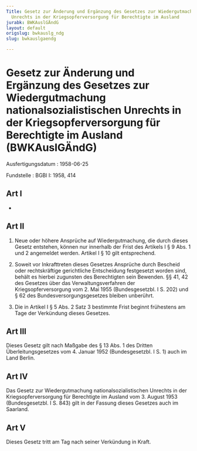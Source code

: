 ```yaml
---
Title: Gesetz zur Änderung und Ergänzung des Gesetzes zur Wiedergutmachung nationalsozialistischen
  Unrechts in der Kriegsopferversorgung für Berechtigte im Ausland
jurabk: BWKAuslGÄndG
layout: default
origslug: bwkauslg_ndg
slug: bwkauslgaendg

---
```


# Gesetz zur Änderung und Ergänzung des Gesetzes zur Wiedergutmachung nationalsozialistischen Unrechts in der Kriegsopferversorgung für Berechtigte im Ausland (BWKAuslGÄndG)

Ausfertigungsdatum
:   1958-06-25

Fundstelle
:   BGBl I: 1958, 414



## Art I

-


## Art II


1.  Neue oder höhere Ansprüche auf Wiedergutmachung, die durch dieses Gesetz entstehen, können nur innerhalb der Frist des Artikels I § 9 Abs. 1 und 2 angemeldet werden. Artikel I § 10 gilt entsprechend.


2.  Soweit vor Inkrafttreten dieses Gesetzes Ansprüche durch Bescheid oder rechtskräftige gerichtliche Entscheidung festgesetzt worden sind, behält es hierbei zugunsten des Berechtigten sein Bewenden. §§ 41,
    42                    des Gesetzes über das Verwaltungsverfahren der Kriegsopferversorgung vom 2. Mai 1955 (Bundesgesetzbl. I S. 202) und § 62 des Bundesversorgungsgesetzes bleiben unberührt.


3.  Die in Artikel I § 5 Abs. 2 Satz 3 bestimmte Frist beginnt frühestens am Tage der Verkündung dieses Gesetzes.





## Art III

Dieses Gesetz gilt nach Maßgabe des § 13 Abs. 1 des Dritten Überleitungsgesetzes vom 4. Januar 1952 (Bundesgesetzbl. I S. 1) auch im Land Berlin.


## Art IV

Das Gesetz zur Wiedergutmachung nationalsozialistischen Unrechts in der Kriegsopferversorgung für Berechtigte im Ausland vom 3. August 1953 (Bundesgesetzbl. I S. 843) gilt in der Fassung dieses Gesetzes auch im Saarland.


## Art V

Dieses Gesetz tritt am Tag nach seiner Verkündung in Kraft.

